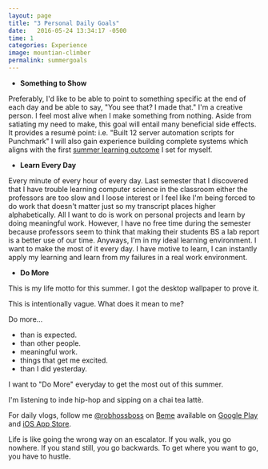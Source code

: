 ```yaml
---
layout: page
title: "3 Personal Daily Goals"
date:   2016-05-24 13:34:17 -0500
time: 1
categories: Experience
image: mountian-climber
permalink: summergoals
---
```


* **Something to Show**

Preferably, I'd like to be able to point to something specific at the end of each day and be able to say, "You see that? I made that." I'm a creative person. I feel most alive when I make something from nothing. Aside from satiating my need to make, this goal will entail many beneficial side effects. It provides a resum&egrave; point: i.e. "Built 12 server automation scripts for Punchmark" I will also gain experience building complete systems which aligns with the first [summer learning outcome](/summerlearning) I set for myself.

* **Learn Every Day**

Every minute of every hour of every day. Last semester that I discovered that I have trouble learning computer science in the classroom either the professors are too slow and I loose interest or I feel like I'm being forced to do work that doesn't matter just so my transcript places higher alphabetically. All I want to do is work on personal projects and learn by doing meaningful work. However, I have no free time during the semester because professors seem to think that making their students BS a lab report is a better use of our time. Anyways, I'm in my ideal learning environment. I want to make the most of it every day. I have motive to learn, I can instantly apply my learning and learn from my failures in a real work environment.  

* **Do More**

This is my life motto for this summer. I got the desktop wallpaper to prove it.

This is intentionally vague. What does it mean to me?

Do more...

- than is expected.
- than other people.
- meaningful work.
- things that get me excited.
- than I did yesterday.

I want to "Do More" everyday to get the most out of this summer.

I'm listening to inde hip-hop and sipping on a chai tea latt&egrave;.

For daily vlogs, follow me [@robhossboss](https://beme.com/robhossboss) on [Beme](https://beme.com) available on [Google Play](https://play.google.com/store/apps/details?id=com.beme.android) and [iOS App Store](https://geo.itunes.apple.com/us/app/beme-share-video.-honestly./id1005178547?mt=8).

Life is like going the wrong way on an escalator.
If you walk, you go nowhere.
If you stand still, you go backwards.
To get where you want to go, you have to hustle.
